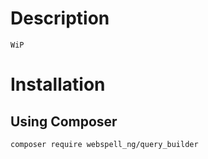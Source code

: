 # Description

```
WiP
```

# Installation

## Using Composer

```
composer require webspell_ng/query_builder
```
